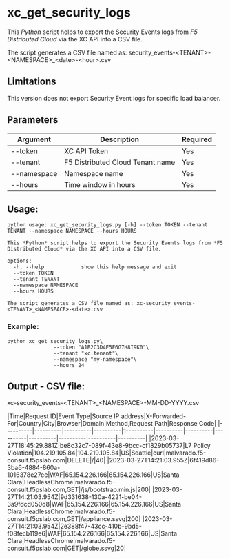 # xc_get_security_logs

This *Python* script helps to export the Security Events logs from *F5 Distributed Cloud* via the XC API into a CSV file.

The script generates a CSV file named as: security_events-\<TENANT\>-\<NAMESPACE\>_\<date\>-\<hour\>.csv

## Limitations

This version does not export Security Event logs for specific load balancer.

## Parameters

| Argument | Description | Required |
|----------|-------------|----------|
| --token | XC API Token | Yes | 
| --tenant | F5 Distributed Cloud Tenant name | Yes |
| --namespace | Namespace name | Yes |
| --hours | Time window in hours | Yes | 

## Usage:
```
python usage: xc_get_security_logs.py [-h] --token TOKEN --tenant TENANT --namespace NAMESPACE --hours HOURS

This *Python* script helps to export the Security Events logs from *F5 Distributed Cloud* via the XC API into a CSV file.

options:
  -h, --help            show this help message and exit
  --token TOKEN
  --tenant TENANT
  --namespace NAMESPACE
  --hours HOURS

The script generates a CSV file named as: xc-security_events-<TENANT>_<NAMESPACE>-<date>.csv
```
### Example:
```
python xc_get_security_logs.py\
               --token "A1B2C3D4E5F6G7H8I9K0"\
               --tenant "xc.tenant"\
               --namespace "my-namespace"\
               --hours 24
```

## Output - CSV file: 
xc-security_events-\<TENANT\>_\<NAMESPACE\>-MM-DD-YYYY.csv

|Time|Request ID|Event Type|Source IP address|X-Forwarded-For|Country|City|Browser|Domain|Method,Request Path|Response Code|
|----------|----------|----------|----------|1----------|----------|----------|----------|----------|----------|----------|----------|
|2023-03-27T18:45:29.881Z|be8c32c7-089f-43e8-9bcc-cf1829b05737|L7 Policy Violation|104.219.105.84|104.219.105.84|US|Seattle|curl|malvarado.f5-consult.f5pslab.com|DELETE|/|40|
|2023-03-27T14:21:03.955Z|6f419d86-3ba6-4884-860a-1016378e27ee|WAF|65.154.226.166|65.154.226.166|US|Santa Clara|HeadlessChrome|malvarado.f5-consult.f5pslab.com,GET|/js/bootstrap.min.js|200|
|2023-03-27T14:21:03.954Z|9d331638-130a-4221-be04-3a9fdcd050d8|WAF|65.154.226.166|65.154.226.166|US|Santa Clara|HeadlessChrome|malvarado.f5-consult.f5pslab.com,GET|/appliance.ssvg|200|
|2023-03-27T14:21:03.954Z|2e388f47-43cc-410b-9bd5-f08fecb119e6|WAF|65.154.226.166|65.154.226.166|US|Santa Clara|HeadlessChrome|malvarado.f5-consult.f5pslab.com|GET|/globe.ssvg|20|
